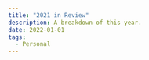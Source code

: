 ```yaml
---
title: "2021 in Review"
description: A breakdown of this year.
date: 2022-01-01
tags:
  - Personal
---
```

